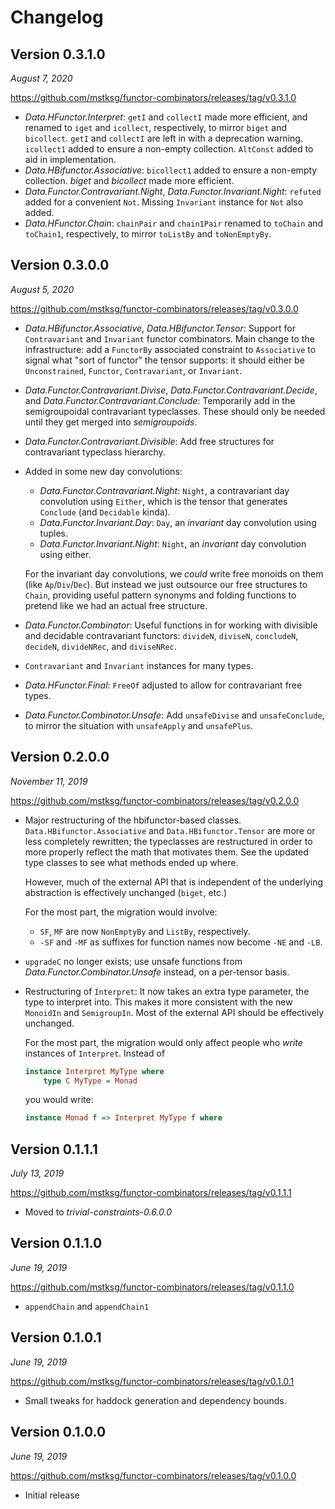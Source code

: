 Changelog
=========

Version 0.3.1.0
---------------

*August 7, 2020*

<https://github.com/mstksg/functor-combinators/releases/tag/v0.3.1.0>

*   *Data.HFunctor.Interpret*: `getI` and `collectI` made more efficient, and
    renamed to `iget` and `icollect`, respectively, to mirror `biget` and
    `bicollect`.  `getI` and `collectI` are left in with a deprecation warning.
    `icollect1` added to ensure a non-empty collection.  `AltConst` added to
    aid in implementation.
*   *Data.HBifunctor.Associative*: `bicollect1` added to ensure a non-empty
    collection.  *biget* and *bicollect* made more efficient.
*   *Data.Functor.Contravariant.Night*, *Data.Functor.Invariant.Night*:
    `refuted` added for a convenient `Not`.  Missing `Invariant` instance for
    `Not` also added.
*   *Data.HFunctor.Chain*: `chainPair` and `chain1Pair` renamed to `toChain`
    and `toChain1`, respectively, to mirror `toListBy` and `toNonEmptyBy`.

Version 0.3.0.0
---------------

*August 5, 2020*

<https://github.com/mstksg/functor-combinators/releases/tag/v0.3.0.0>

*   *Data.HBifunctor.Associative*, *Data.HBifunctor.Tensor*: Support for
    `Contravariant` and `Invariant` functor combinators. Main change to the
    infrastructure: add a `FunctorBy` associated constraint to `Associative` to
    signal what "sort of functor" the tensor supports: it should either be
    `Unconstrained`, `Functor`, `Contravariant`, or `Invariant`.
*   *Data.Functor.Contravariant.Divise*, *Data.Functor.Contravariant.Decide*,
    and *Data.Functor.Contravariant.Conclude*: Temporarily add in the
    semigroupoidal contravariant typeclasses. These should only be needed until
    they get merged into *semigroupoids*.
*   *Data.Functor.Contravariant.Divisible*: Add free structures for
    contravariant typeclass hierarchy.
*   Added in some new day convolutions:

    *   *Data.Functor.Contravariant.Night*: `Night`, a contravariant day
        convolution using `Either`, which is the tensor that generates
        `Conclude` (and `Decidable` kinda).
    *   *Data.Functor.Invariant.Day*: `Day`, an *invariant* day convolution
        using tuples.
    *   *Data.Functor.Invariant.Night*: `Night`, an *invariant* day convolution
        using either.

    For the invariant day convolutions, we *could* write free monoids on them
    (like `Ap`/`Div`/`Dec`).  But instead we just outsource our free structures
    to `Chain`, providing useful pattern synonyms and folding functions to
    pretend like we had an actual free structure.
*   *Data.Functor.Combinator*: Useful functions in for working with divisible
    and decidable contravariant functors: `divideN`, `diviseN`, `concludeN`,
    `decideN`, `divideNRec`, and `diviseNRec`.
*   `Contravariant` and `Invariant` instances for many types.
*   *Data.HFunctor.Final*: `FreeOf` adjusted to allow for contravariant free
    types.
*   *Data.Functor.Combinator.Unsafe*: Add `unsafeDivise` and `unsafeConclude`,
    to mirror the situation with `unsafeApply` and `unsafePlus`.

Version 0.2.0.0
---------------

*November 11, 2019*

<https://github.com/mstksg/functor-combinators/releases/tag/v0.2.0.0>

*   Major restructuring of the hbifunctor-based classes. `Data.HBifunctor.Associative`
    and `Data.HBifunctor.Tensor` are more or less completely rewritten; the
    typeclasses are restructured in order to more properly reflect the math
    that motivates them.  See the updated type classes to see what methods
    ended up where.

    However, much of the external API that is independent of the underlying
    abstraction is effectively unchanged (`biget`, etc.)

    For the most part, the migration would involve:

    *   `SF`, `MF` are now `NonEmptyBy` and `ListBy`, respectively.
    *   `-SF` and `-MF` as suffixes for function names now become `-NE` and
        `-LB`.

*   `upgradeC` no longer exists; use unsafe functions from
    *Data.Functor.Combinator.Unsafe* instead, on a per-tensor basis.

*   Restructuring of `Interpret`: It now takes an extra type parameter, the
    type to interpret into.  This makes it more consistent with the new `MonoidIn`
    and `SemigroupIn`.  Most of the external API should be effectively
    unchanged.

    For the most part, the migration would only affect people who *write*
    instances of `Interpret`.  Instead of

    ```haskell
    instance Interpret MyType where
        type C MyType = Monad
    ```

    you would write:

    ```haskell
    instance Monad f => Interpret MyType f where
    ```


Version 0.1.1.1
---------------

*July 13, 2019*

<https://github.com/mstksg/functor-combinators/releases/tag/v0.1.1.1>

*   Moved to *trivial-constraints-0.6.0.0*

Version 0.1.1.0
---------------

*June 19, 2019*

<https://github.com/mstksg/functor-combinators/releases/tag/v0.1.1.0>

*   `appendChain` and `appendChain1`

Version 0.1.0.1
---------------

*June 19, 2019*

<https://github.com/mstksg/functor-combinators/releases/tag/v0.1.0.1>

*   Small tweaks for haddock generation and dependency bounds.

Version 0.1.0.0
---------------

*June 19, 2019*

<https://github.com/mstksg/functor-combinators/releases/tag/v0.1.0.0>

*   Initial release
